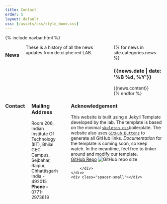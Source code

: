 ```yaml
---
title: Contact
order: 5
layout: default
css: [/assets/css/style_home.css]
---
```

{% include navbar.html %}
<div class="spacer-small"></div>
<div class="row">
    <div class="eight columns">
        <h3 class="heading">News</h3>
        These is a history of all the news updates from de.ci.phe.red LAB.
        <div class="spacer-small"></div> 
        <div class="row">
            {% for news in site.categories.news %}
                <div class="news-item row">
                    <h3 class="heading no-border">{{news.date | date: '%B %d, %Y'}}</h3>
                    <div class="row">
                        {{news.content}}
                    </div>
                </div>
            {% endfor %}
        </div>  
    </div>
    <div class="four columns">
        <h3 class="heading">Contact</h3>
        <div class="row">
            <h3 class="heading small no-border">Mailing Address</h3>
            <p class="small"> Room 206,<br>
                Indian Institute Of Technology (IIT), Bhilai<br>
                GEC Campus, Sejbahar,<br>
                Raipur, Chhattisgarh<br>
                India - 492015<br>
                <b>Phone - </b>0771-2973618</p>    
        </div>
        <div class="spacer-small"></div>
        <div class="row">
            <h3 class="heading">Acknowledgement</h3>
            <p>
                This website is built using a Jekyll Template developed by the lab. The template is based on the minimal <a href="http://getskeleton.com/"><code>skeleton css</code></a>boilerplate. The website also uses <a href="https://buttons.github.io/"><code>GitHub:Buttons</code></a> to generate all GitHub links. <i>Documentation</i> for the template is coming soon, so keep watch. In the meantime, feel free to tinker around and modify our template.<br>
               <a class="github-button" href="https://github.com/theboxahaan/deciphered-jekyll" data-color-scheme="no-preference: light; light: light; dark: dark;" aria-label="Watch theboxahaan/deciphered-jekyll on GitHub">GitHub Repo</a>
               <img alt="GitHub repo size" src="https://img.shields.io/github/repo-size/theboxahaan/deciphered-jekyll">
               <!-- <img alt="GitHub" src="https://img.shields.io/github/license/theboxahaan/deciphered-jekyll">
               <img alt="GitHub last commit" src="https://img.shields.io/github/last-commit/theboxahaan/deciphered-jekyll"> -->
            </p>

        </div>
    </div>      
    <div class="spacer-small"></div>  
</div>
